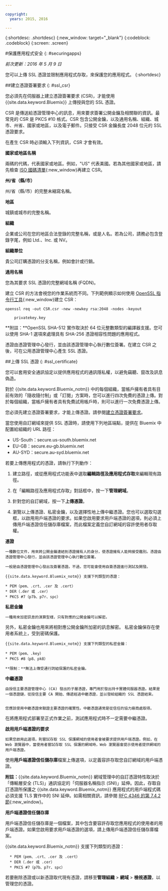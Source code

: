 ```yaml
---

copyright:
  years: 2015, 2016

---
```



{:shortdesc: .shortdesc}
{:new_window: target="_blank"}
{:codeblock: .codeblock}
{:screen: .screen}

#保護應用程式安全
{: #securingapps}

*前次更新：2016 年 5 月 9 日*

您可以上傳 SSL 憑證並限制應用程式存取，來保護您的應用程式。
{:shortdesc}

##建立憑證簽署要求
{: #ssl_csr}

您必須先在伺服器上建立憑證簽署要求 (CSR)，才能使用 {{site.data.keyword.Bluemix}} 上傳授與您的 SSL 憑證。

CSR 是傳送給憑證管理中心的訊息，用來要求簽署公開金鑰及相關聯的資訊。最常見的 CSR 是 PKCS #10 格式。CSR
包含公開金鑰，以及通用名稱、組織、城市、州省、國家或地區，以及電子郵件。只接受 CSR 金鑰長度 2048 位元的 SSL 憑證要求。

在產生 CSR 時必須輸入下列資訊，CSR 才會有效。

**國家或地區名稱**
  
  兩碼的代碼，代表國家或地區。例如，"US" 代表美國。若為其他國家或地區，請先檢查
[ISO 國碼清單](https://www.iso.org/obp/ui/#search){:new_window}再建立 CSR。
  
**州/省（縣/市）**

  州/省（縣/市）的完整未縮寫名稱。

**地區**

  城鎮或城市的完整名稱。
  
**組織**

  企業或公司在您的地區合法登錄的完整名稱，或是人名。若為公司，請務必包含登錄字尾，例如 Ltd.、Inc. 或 NV。
  
**組織單位**

  貴公司訂購憑證的分支名稱，例如會計或行銷。
  
**通用名稱**

  您為其要求 SSL 憑證的完整網域名稱 (FQDN)。
  
建立 CSR 的方法會視您的作業系統而不同。下列範例顯示如何使用 [OpenSSL 指令行工具](http://www.openssl.org/){:new_window}建立 CSR：

```
openssl req -out CSR.csr -new -newkey rsa:2048 -nodes -keyout

    privatekey.key
```

**附註：**OpenSSL SHA-512 實作取決於 64 位元整數類型的編譯器支援。您可以使用
SHA-1 選項來處理具有 SHA-256 憑證相容性問題的應用程式。

憑證由憑證管理中心發行，並由該憑證管理中心執行數位簽署。在建立 CSR 之後，可在公用憑證管理中心產生 SSL 憑證。 

##上傳 SSL 憑證
{: #ssl_certificate}

您可以套用安全通訊協定以提供應用程式的通訊隱私權，以避免竊聽、竄改及訊息偽造。

對於 {{site.data.keyword.Bluemix_notm}} 中的每個組織，當帳戶擁有者具有目前有效的「隨收隨付制」或「訂閱」方案時，您可以進行四次免費的憑證上傳。對於每個組織，當帳戶擁有者具有免費試用帳戶時，則可以進行一次免費憑證上傳。

您必須先建立憑證簽署要求，才能上傳憑證。請參閱[建立憑證簽署要求](#ssl_csr)。

當您使用自訂網域來提供 SSL 憑證時，請使用下列地區端點，提供在 Bluemix 中配置給組織的 URL 路徑：

  * US-South：secure.us-south.bluemix.net 
  * EU-GB：secure.eu-gb.bluemix.net
  * AU-SYD：secure.au-syd.bluemix.net 


若要上傳應用程式的憑證，請執行下列動作：

1. 建立路徑，或從應用程式功能表中選取**編輯路徑及應用程式存取**來編輯現有路徑。

2. 在「編輯路徑及應用程式存取」對話框中，按一下**管理網域**。

3. 針對您的自訂網域，按一下**上傳憑證**。

4. 瀏覽以上傳憑證、私密金鑰，以及選擇性地上傳中繼憑證。您也可以選取勾選框，以啟用用戶端憑證的要求。如果您啟用要求用戶端憑證的選項，則必須上傳用戶端憑證信任儲存庫檔案，而此檔案定義您自訂網域的容許使用者存取權。

  **憑證**
    
    一種數位文件，用來將公開金鑰連結到憑證擁有人的身分，使憑證擁有人能夠接受鑑別。憑證由憑證管理中心發行，並由該憑證管理中心執行數位簽署。
    
    一般是由憑證管理中心發出及簽署憑證。不過，您可能會使用自簽憑證進行測試及開發。
    
    {{site.data.keyword.Bluemix_notm}} 支援下列類型的憑證：

	* PEM（pem、.crt、.cer 及 .cert）
	* DER（.der 或 .cer）
	* PKCS #7（p7b、p7r、spc）
	  
  **私密金鑰**
  
    一種用來加密訊息的演算型樣，只有對應的公開金鑰可以解密。
另外，私密金鑰也用來將相對應公開金鑰所加密的訊息解密。
私密金鑰保存在使用者系統上，受到密碼保護。
    
    {{site.data.keyword.Bluemix_notm}} 支援下列類型的私密金鑰：
    
    * PEM（pem、.key）
    * PKCS #8（p8、pk8）
    
    **限制：**無法上傳受通行詞組保護的私密金鑰。
    
  **中繼憑證**
  
    由授信主要憑證管理中心 (CA) 發出的子層憑證，專門用於發出持卡實體伺服器憑證。結果是一個憑證鏈，從授信主要 CA 開始、傳遞經過中繼憑證，並以發給組織的 SSL 憑證結束。

    
    您應該使用中繼憑證來驗證主要憑證的確實性。中繼憑證通常是從信任的協力廠商處取得。
在將應用程式部署至正式作業之前，測試應用程式時不一定需要中繼憑證。

  
  **啟用用戶端憑證的要求**
  
    如果您啟用此選項，則嘗試存取 SSL 保護網域的使用者會被要求提供用戶端憑證。例如，在 Web 瀏覽器中，當使用者嘗試存取 SSL 保護的網域時，Web 瀏覽器會提示使用者提供網域的用戶端憑證。
使用**用戶端憑證信任儲存庫**檔案上傳選項，以定義容許存取您自訂網域的用戶端憑證。
  
  **附註：**{{site.data.keyword.Bluemix_notm}} 網域管理中的自訂憑證特性取決於「傳輸層安全 (TLS)」通訊協定的「伺服器名稱指示 (SNI)」延伸。因此，存取自訂憑證所保護之 {{site.data.keyword.Bluemix_notm}} 應用程式的用戶端程式碼必須支援 TLS 實作中的 SNI 延伸。如需相關資訊，請參閱 [RFC 4346 的第 7.4.2 節](http://tools.ietf.org/html/rfc4346#section-7.4.2){:new_window}。

  **用戶端憑證信任儲存庫**
  
  用戶端憑證信任儲存庫是一個檔案，其中包含要容許存取您應用程式的使用者的用戶端憑證。如果您啟用要求用戶端憑證的選項，請上傳用戶端憑證信任儲存庫檔案。 
  
   {{site.data.keyword.Bluemix_notm}} 支援下列類型的憑證：
    
      * PEM（pem、.crt、.cer 及 .cert）
	  * DER（.der 或 .cer）
      * PKCS #7（p7b、p7r、spc）

若要刪除憑證或以新憑證取代現有憑證，請移至**管理組織** > **網域** > **檢視憑證**，以管理您的憑證。

